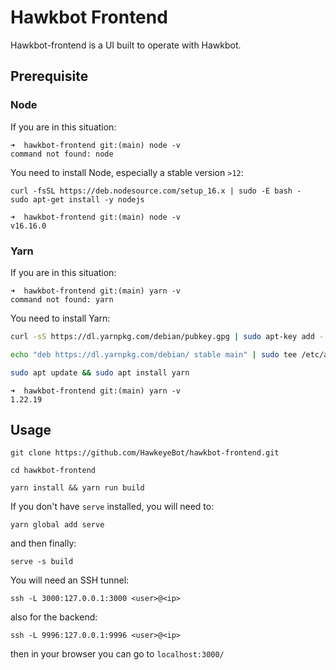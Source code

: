 # Hawkbot Frontend

Hawkbot-frontend is a UI built to operate with Hawkbot.

## Prerequisite

### Node

If you are in this situation:

```
➜  hawkbot-frontend git:(main) node -v
command not found: node
```

You need to install Node, especially a stable version `>12`:

```
curl -fsSL https://deb.nodesource.com/setup_16.x | sudo -E bash -
sudo apt-get install -y nodejs
```

```
➜  hawkbot-frontend git:(main) node -v
v16.16.0
```

### Yarn

If you are in this situation:

```
➜  hawkbot-frontend git:(main) yarn -v
command not found: yarn
```

You need to install Yarn:

```bash
curl -sS https://dl.yarnpkg.com/debian/pubkey.gpg | sudo apt-key add -

echo "deb https://dl.yarnpkg.com/debian/ stable main" | sudo tee /etc/apt/sources.list.d/yarn.list

sudo apt update && sudo apt install yarn
```

```
➜  hawkbot-frontend git:(main) yarn -v
1.22.19
```

## Usage

```
git clone https://github.com/HawkeyeBot/hawkbot-frontend.git

cd hawkbot-frontend

yarn install && yarn run build
```

If you don't have `serve` installed, you will need to:

```
yarn global add serve
```

and then finally:

```
serve -s build
```

You will need an SSH tunnel:

```
ssh -L 3000:127.0.0.1:3000 <user>@<ip>
```

also for the backend:

```
ssh -L 9996:127.0.0.1:9996 <user>@<ip>
```

then in your browser you can go to `localhost:3000/`
